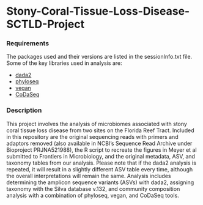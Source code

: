 # Stony-Coral-Tissue-Loss-Disease-SCTLD-Project

### Requirements
  The packages used and their versions are listed in the sessionInfo.txt file. Some of the key libraries used in analysis are:
  * [dada2](https://bioconductor.org/packages/release/bioc/html/dada2.html)
  * [phyloseq](https://joey711.github.io/phyloseq/) 
  * [vegan](https://cran.r-project.org/package=vegan)
  * [CoDaSeq](https://github.com/ggloor/CoDaSeq)
  
### Description 
This project involves the analysis of microbiomes associated with stony coral tissue loss disease from two sites on the Florida Reef Tract. Included in this repository are the original sequencing reads with primers and adaptors removed (also available in NCBI’s Sequence Read Archive under Bioproject PRJNA521988), the R script to recreate the figures in Meyer et al submitted to Frontiers in Microbiology, and the original metadata, ASV, and taxonomy tables from our analysis. Please note that if the dada2 analysis is repeated, it will result in a slightly different ASV table every time, although the overall interpretations will remain the same. Analysis includes determining the amplicon sequence variants (ASVs) with dada2, assigning taxonomy with the Silva database v.132, and community composition analysis with a combination of phyloseq, vegan, and CoDaSeq tools. 
